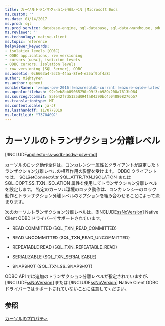 ```yaml
---
title: カーソルトランザクション分離レベル |Microsoft Docs
ms.custom: ''
ms.date: 03/14/2017
ms.prod: sql
ms.prod_service: database-engine, sql-database, sql-data-warehouse, pdw
ms.reviewer: ''
ms.technology: native-client
ms.topic: reference
helpviewer_keywords:
- isolation levels [ODBC]
- ODBC applications, row versioning
- cursors [ODBC], isolation levels
- ODBC cursors, isolation levels
- row versioning [SQL Server], ODBC
ms.assetid: 0c6663a4-5a25-44aa-8fe4-e35af9bf4a83
author: MightyPen
ms.author: genemi
monikerRange: '>=aps-pdw-2016||=azuresqldb-current||=azure-sqldw-latest||>=sql-server-2016||=sqlallproducts-allversions||>=sql-server-linux-2017||=azuresqldb-mi-current'
ms.openlocfilehash: 92d9eb8bb09065290c99f3cb9894208a7613b984
ms.sourcegitcommit: 856e42f7d5125d094fa84390bc43048808276b57
ms.translationtype: MT
ms.contentlocale: ja-JP
ms.lasthandoff: 11/07/2019
ms.locfileid: "73784097"
---
```

# <a name="cursor-transaction-isolation-level"></a>カーソルのトランザクション分離レベル
[!INCLUDE[appliesto-ss-asdb-asdw-pdw-md](../../../includes/appliesto-ss-asdb-asdw-pdw-md.md)]

  カーソルのロック動作全体は、コンカレンシー属性とクライアントが設定したトランザクション分離レベルの相互作用の影響を受けます。 ODBC クライアントでは、 [SQLSetConnectAttr](../../../relational-databases/native-client-odbc-api/sqlsetconnectattr.md) SQL_ATTR_TXN_ISOLATION または SQL_COPT_SS_TXN_ISOLATION 属性を使用してトランザクション分離レベルを設定します。 特定のカーソル環境のロック動作は、コンカレンシーのロック動作とトランザクション分離レベルのオプションを組み合わせることによって決まります。  
  
 次のカーソルトランザクション分離レベルは、[!INCLUDE[ssNoVersion](../../../includes/ssnoversion-md.md)] Native Client ODBC ドライバーでサポートされています。  
  
-   READ COMMITTED (SQL_TXN_READ_COMMITTED)  
  
-   READ UNCOMMITTED (SQL_TXN_READ_UNCOMMITTED)  
  
-   REPEATABLE READ (SQL_TXN_REPEATABLE_READ)  
  
-   SERIALIZABLE (SQL_TXN_SERIALIZABLE)  
  
-   SNAPSHOT (SQL_TXN_SS_SNAPSHOT)  
  
 ODBC API では追加のトランザクション分離レベルが指定されていますが、[!INCLUDE[ssNoVersion](../../../includes/ssnoversion-md.md)] または [!INCLUDE[ssNoVersion](../../../includes/ssnoversion-md.md)] Native Client ODBC ドライバーではサポートされていないことに注意してください。  
  
## <a name="see-also"></a>参照  
 [カーソルのプロパティ](../../../relational-databases/native-client-odbc-cursors/properties/cursor-properties.md)  
  
  
